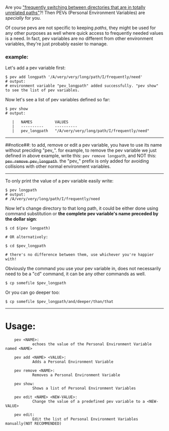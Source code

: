 Are you ["frequently switching between directories that are in totally unrelated paths"](https://unix.stackexchange.com/questions/31161/quick-directory-navigation-in-the-bash-shell)?! Then PEVs (Personal Environment Variables) are _specially_ for you.

Of course pevs are not specific to keeping _paths_, they might be used for any other purposes as well where quick access to frequently needed values is a need. In fact, pev variables are no different from other environment variables, they're just probably easier to manage.



### **example**:

Let's add a pev variable first:
```
$ pev add longpath '/A/very/very/long/path/I/frequently/need'
# output:
# environment variable "pev_longpath" added successfully. "pev show" to see the list of pev variables.
```
Now let's see a list of pev variables defined so far:
```
$ pev show
# output:

   |   NAMES          VALUES
   |   ----------     ----------
   |   pev_longpath   "/A/very/very/long/path/I/frequently/need"
```
___
##notice##: to add, remove or edit a pev variable, you have to use its name without preciding "pev_". for example, to remove the pev variable we just defined in above example, write this: `pev remove longpath`, and NOT this: ~~`pev remove pev_longpath`~~. the "pev_" prefix is only added for avoiding collisions with other normal environment variables.
___

To only print the value of a pev variable easily write:
```
$ pev longpath
# output:
# /A/very/very/long/path/I/frequently/need
```
Now let's change directory to that long path, it could be either done using command substitution or __the complete pev variable's name preceded by the dollar sign__:
```
$ cd $(pev longpath)

# OR alternatively:

$ cd $pev_longpath

# there's no difference between them, use whichever you're happier with!
```
Obviously the command you use your pev variable in, does not necessarily need to be a "cd" command, it can be any other commands as well.
```
$ cp somefile $pev_longpath
```
Or you can go deeper too:
```
$ cp somefile $pev_longpath/and/deeper/than/that
```
---

# **Usage**:


        pev <NAME>:
                echoes the value of the Personal Environment Variable named <NAME>

        pev add <NAME> <VALUE>:
                Adds a Personal Environment Variable

        pev remove <NAME>:
                Removes a Personal Environment Variable

        pev show:
                Shows a list of Personal Environment Variables

        pev edit <NAME> <NEW-VALUE>:
                Change the value of a predefined pev variable to a <NEW-VALUE>

        pev edit:
                Edit the list of Personal Environment Variables manually(NOT RECOMMENDED)
